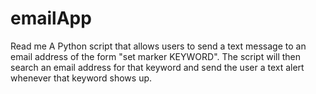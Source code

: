 # emailApp
Read me 
A Python script that allows users to send a text message to an email address of the form "set marker KEYWORD".  The script will then search an email address for that keyword and send the user a text alert whenever that keyword shows up.  
